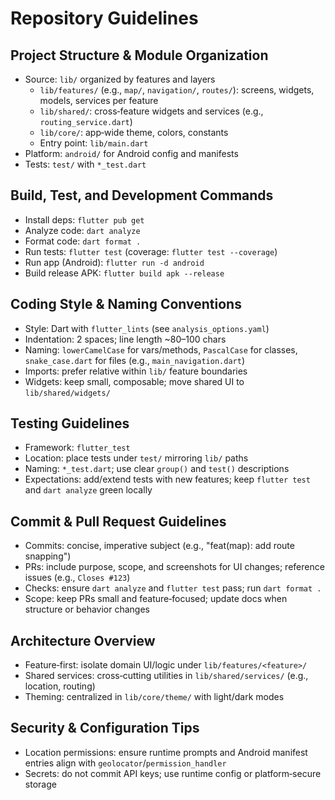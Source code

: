 # Repository Guidelines

## Project Structure & Module Organization
- Source: `lib/` organized by features and layers
  - `lib/features/` (e.g., `map/`, `navigation/`, `routes/`): screens, widgets, models, services per feature
  - `lib/shared/`: cross‑feature widgets and services (e.g., `routing_service.dart`)
  - `lib/core/`: app‑wide theme, colors, constants
  - Entry point: `lib/main.dart`
- Platform: `android/` for Android config and manifests
- Tests: `test/` with `*_test.dart`

## Build, Test, and Development Commands
- Install deps: `flutter pub get`
- Analyze code: `dart analyze`
- Format code: `dart format .`
- Run tests: `flutter test` (coverage: `flutter test --coverage`)
- Run app (Android): `flutter run -d android`
- Build release APK: `flutter build apk --release`

## Coding Style & Naming Conventions
- Style: Dart with `flutter_lints` (see `analysis_options.yaml`)
- Indentation: 2 spaces; line length ~80–100 chars
- Naming: `lowerCamelCase` for vars/methods, `PascalCase` for classes, `snake_case.dart` for files (e.g., `main_navigation.dart`)
- Imports: prefer relative within `lib/` feature boundaries
- Widgets: keep small, composable; move shared UI to `lib/shared/widgets/`

## Testing Guidelines
- Framework: `flutter_test`
- Location: place tests under `test/` mirroring `lib/` paths
- Naming: `*_test.dart`; use clear `group()` and `test()` descriptions
- Expectations: add/extend tests with new features; keep `flutter test` and `dart analyze` green locally

## Commit & Pull Request Guidelines
- Commits: concise, imperative subject (e.g., "feat(map): add route snapping")
- PRs: include purpose, scope, and screenshots for UI changes; reference issues (e.g., `Closes #123`)
- Checks: ensure `dart analyze` and `flutter test` pass; run `dart format .`
- Scope: keep PRs small and feature‑focused; update docs when structure or behavior changes

## Architecture Overview
- Feature‑first: isolate domain UI/logic under `lib/features/<feature>/`
- Shared services: cross‑cutting utilities in `lib/shared/services/` (e.g., location, routing)
- Theming: centralized in `lib/core/theme/` with light/dark modes

## Security & Configuration Tips
- Location permissions: ensure runtime prompts and Android manifest entries align with `geolocator`/`permission_handler`
- Secrets: do not commit API keys; use runtime config or platform‑secure storage
